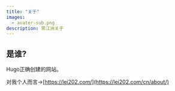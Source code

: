 ```yaml
---
title: "关于"
images: 
  - avater-sub.png
description: 零江洲关于
---
```

## 是谁?

Hugo正确创建的网站。

对我个人而言→[https://lei202.com/](https://lei202.com/cn/about/)